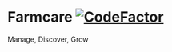 # Farmcare [![CodeFactor](https://www.codefactor.io/repository/github/notjuanortiz/farmcare/badge?s=595a8bd921160dc4323e22781da9cd53c66cd7c7)](https://www.codefactor.io/repository/github/notjuanortiz/farmcare)

Manage, Discover, Grow  
